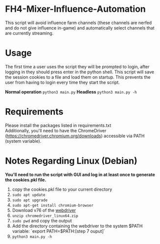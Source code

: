 
# FH4-Mixer-Influence-Automation
This script will avoid influence farm channels (these channels are nerfed and do not give influence in-game) and automatically select channels that are currently streaming.


# Usage
 The first time a user uses the script they will be prompted to login, after logging in they should press enter in the python shell.
 This script will save the session cookies to a file and load them on startup. This prevents the user from having to login every time they start the script.
 
**Normal operation** 
`python3 main.py`
**Headless**
 `python3 main.py -h`


 

# Requirements
Please install the packages listed in requirements.txt </br>
Additionally, you'll need to have the ChromeDriver (https://chromedriver.chromium.org/downloads) accessible via PATH (system variable).


# Notes Regarding Linux (Debian)
**You'll need to run the script with GUI and log in at least once to generate the cookies.pkl file.**
1. copy the cookies.pkl file to your current directory
2. `sudo apt update`
3. `sudo apt upgrade`
4. `sudo apt-get install chromium-browser`
5. Download v76 of the [webdriver](https://chromedriver.storage.googleapis.com/index.html?path=76.0.3809.126/)
6. `unzip chromedriver_linux64.zip`
7. `sudo pwd` and copy the output
8. Add the directory containing the webdriver to the system $PATH variable: `export PATH=$PATH:[step 7 ouput]`
9. `python3 main.py -h`

